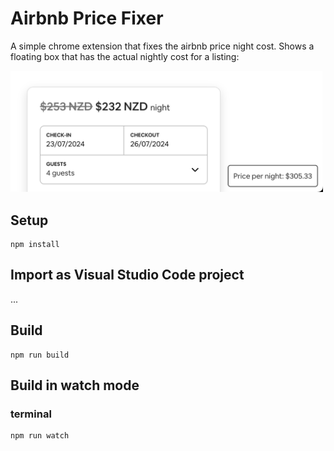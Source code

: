 # Airbnb Price Fixer

A simple chrome extension that fixes the airbnb price night cost.
Shows a floating box that has the actual nightly cost for a listing:

<img src="public/example.png" alt="Example of price preview" style="max-width: 500px;">

## Setup

```
npm install
```

## Import as Visual Studio Code project

...

## Build

```
npm run build
```

## Build in watch mode

### terminal

```
npm run watch
```
